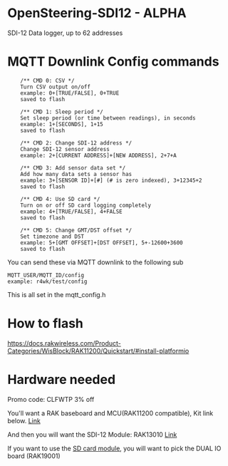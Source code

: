 # OpenSteering-SDI12 - ALPHA
SDI-12 Data logger, up to 62 addresses

# MQTT Downlink Config commands

        /** CMD 0: CSV */
        Turn CSV output on/off
        example: 0+[TRUE/FALSE], 0+TRUE
        saved to flash
        
        /** CMD 1: Sleep period */
        Set sleep period (or time between readings), in seconds
        example: 1+[SECONDS], 1+15
        saved to flash
        
        /** CMD 2: Change SDI-12 address */
        Change SDI-12 sensor address
        example: 2+[CURRENT ADDRESS]+[NEW ADDRESS], 2+7+A
        
        /** CMD 3: Add sensor data set */
        Add how many data sets a sensor has
        example: 3+[SENSOR ID]+[#] (# is zero indexed), 3+12345+2
        saved to flash
        
        /** CMD 4: Use SD card */
        Turn on or off SD card logging completely
        example: 4+[TRUE/FALSE], 4+FALSE
        saved to flash

        /** CMD 5: Change GMT/DST offset */
        Set timezone and DST
        example: 5+[GMT OFFSET]+[DST OFFSET], 5+-12600+3600
        saved to flash

You can send these via MQTT downlink to the following sub
  
    MQTT_USER/MQTT_ID/config
    example: r4wk/test/config

This is all set in the mqtt_config.h

# How to flash
https://docs.rakwireless.com/Product-Categories/WisBlock/RAK11200/Quickstart/#install-platformio

# Hardware needed

Promo code: CLFWTP 3% off

You'll want a RAK baseboard and MCU(RAK11200 compatible), Kit link below.
[Link](https://rakwireless.kckb.st/f99780fc)

And then you will want the SDI-12 Module: RAK13010
[Link](https://rakwireless.kckb.st/a1205453)

If you want to use the [SD card module](https://www.adafruit.com/product/4682), you will want to pick the DUAL IO board (RAK19001)


